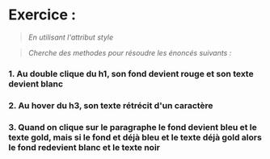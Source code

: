 # Exercice :
>*En utilisant l'attribut style*

>*Cherche des methodes pour résoudre les énoncés suivants :*

### 1. Au double clique du h1, son fond devient rouge et son texte devient blanc
### 2. Au hover du h3, son texte rétrécit d'un caractère 
### 3. Quand on clique sur le paragraphe le fond devient bleu et le texte gold, mais si le fond et déjà bleu et le texte déjà gold alors le fond redevient blanc et le texte noir
